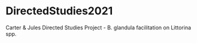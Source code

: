 # DirectedStudies2021
Carter &amp; Jules Directed Studies Project - B. glandula facilitation on Littorina spp. 
